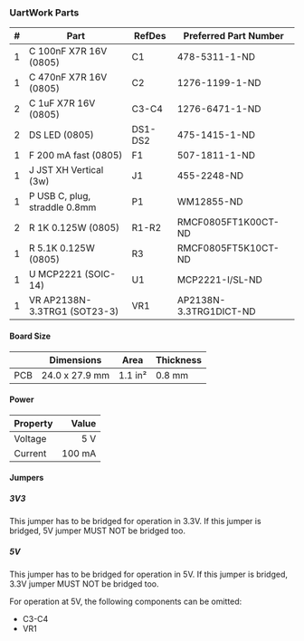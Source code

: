 ### UartWork Parts

|  # | Part                                      | RefDes  | Preferred Part Number      |
|---:|-------------------------------------------|---------|----------------------------|
|  1 | C 100nF X7R 16V (0805)                    | C1      | 478-5311-1-ND              |
|  1 | C 470nF X7R 16V (0805)                    | C2      | 1276-1199-1-ND             |
|  2 | C 1uF X7R 16V (0805)                      | C3-C4   | 1276-6471-1-ND             |
|  2 | DS LED (0805)                             | DS1-DS2 | 475-1415-1-ND              |
|  1 | F 200 mA fast (0805)                      | F1      | 507-1811-1-ND              |
|  1 | J JST XH Vertical (3w)                    | J1      | 455-2248-ND                |
|  1 | P USB C, plug, straddle 0.8mm             | P1      | WM12855-ND                 |
|  2 | R 1K 0.125W (0805)                        | R1-R2   | RMCF0805FT1K00CT-ND        |
|  1 | R 5.1K 0.125W (0805)                      | R3      | RMCF0805FT5K10CT-ND        |
|  1 | U MCP2221 (SOIC-14)                       | U1      | MCP2221-I/SL-ND            |
|  1 | VR AP2138N-3.3TRG1 (SOT23-3)              | VR1     | AP2138N-3.3TRG1DICT-ND     |


#### Board Size

|       |      Dimensions | Area    | Thickness |
|-------|-----------------|---------|-----------|
| PCB   |  24.0 x 27.9 mm | 1.1 in² |    0.8 mm |


#### Power

| Property | Value  |
|----------|-------:|
| Voltage  |    5 V |
| Current  | 100 mA |


#### Jumpers

##### 3V3

This jumper has to be bridged for operation in 3.3V. If this jumper is bridged,
5V jumper MUST NOT be bridged too.

##### 5V

This jumper has to be bridged for operation in 5V. If this jumper is bridged,
3.3V jumper MUST NOT be bridged too.

For operation at 5V, the following components can be omitted:
* C3-C4
* VR1

